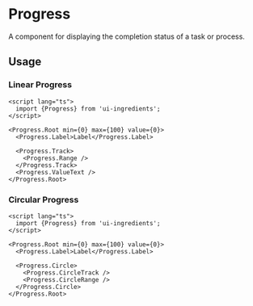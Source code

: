 # Progress

A component for displaying the completion status of a task or process.

## Usage

### Linear Progress

```svelte
<script lang="ts">
  import {Progress} from 'ui-ingredients';
</script>

<Progress.Root min={0} max={100} value={0}>
  <Progress.Label>Label</Progress.Label>

  <Progress.Track>
    <Progress.Range />
  </Progress.Track>
  <Progress.ValueText />
</Progress.Root>
```

### Circular Progress

```svelte
<script lang="ts">
  import {Progress} from 'ui-ingredients';
</script>

<Progress.Root min={0} max={100} value={0}>
  <Progress.Label>Label</Progress.Label>

  <Progress.Circle>
    <Progress.CircleTrack />
    <Progress.CircleRange />
  </Progress.Circle>
</Progress.Root>
```
